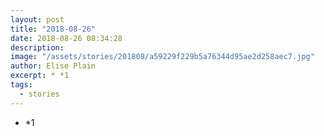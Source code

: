 ```yaml
---
layout: post
title: "2018-08-26"
date: 2018-08-26 08:34:28
description: 
image: "/assets/stories/201808/a59229f229b5a76344d95ae2d258aec7.jpg"
author: Elise Plain
excerpt: * *1
tags: 
  - stories
---
```


* *1
<p></p>
